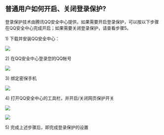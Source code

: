 ## 普通用户如何开启、关闭登录保护?

登录保护技术由腾讯QQ安全中心提供，如果需要开启登录保护，可以按以下步骤在QQ安全中心完成开启；如果需要关闭登录保护，请查看步骤5。

1) 下载并安装QQ安全中心：

![](http://i.imgur.com/qN6RbXG.png)

2) 在QQ安全中心登录您的QQ帐号

![](http://i.imgur.com/Zn7WxNy.png)

3) 绑定密保手机

![](http://i.imgur.com/JuaePRQ.png)

4) 打开QQ安全中心的工具栏，并开启/关闭网页保护开关

![](http://i.imgur.com/EmWYRv8.png)

![](http://i.imgur.com/QFzWrxL.png)

5) 完成上述步骤后，即完成登录保护的设置